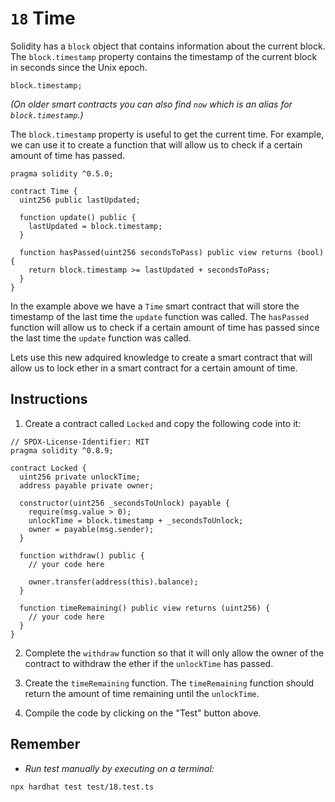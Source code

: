 # `18` Time

Solidity has a `block` object that contains information about the current block. The `block.timestamp` property contains the timestamp of the current block in seconds since the Unix epoch.

```solidity
block.timestamp;
```

_(On older smart contracts you can also find `now` which is an alias for `block.timestamp`.)_

The `block.timestamp` property is useful to get the current time. For example, we can use it to create a function that will allow us to check if a certain amount of time has passed.

```solidity
pragma solidity ^0.5.0;

contract Time {
  uint256 public lastUpdated;

  function update() public {
    lastUpdated = block.timestamp;
  }

  function hasPassed(uint256 secondsToPass) public view returns (bool) {
    return block.timestamp >= lastUpdated + secondsToPass;
  }
}

```

In the example above we have a `Time` smart contract that will store the timestamp of the last time the `update` function was called. The `hasPassed` function will allow us to check if a certain amount of time has passed since the last time the `update` function was called.

Lets use this new adquired knowledge to create a smart contract that will allow us to lock ether in a smart contract for a certain amount of time.

## Instructions

1. Create a contract called `Locked` and copy the following code into it:

```solidity
// SPDX-License-Identifier: MIT
pragma solidity ^0.8.9;

contract Locked {
  uint256 private unlockTime;
  address payable private owner;

  constructor(uint256 _secondsToUnlock) payable {
    require(msg.value > 0);
    unlockTime = block.timestamp + _secondsToUnlock;
    owner = payable(msg.sender);
  }

  function withdraw() public {
    // your code here

    owner.transfer(address(this).balance);
  }

  function timeRemaining() public view returns (uint256) {
    // your code here
  }
}

```

2. Complete the `withdraw` function so that it will only allow the owner of the contract to withdraw the ether if the `unlockTime` has passed.

3. Create the `timeRemaining` function. The `timeRemaining` function should return the amount of time remaining until the `unlockTime`.

4. Compile the code by clicking on the "Test" button above.

## Remember

- _Run test manually by executing on a terminal:_

```shell
npx hardhat test test/18.test.ts
```
